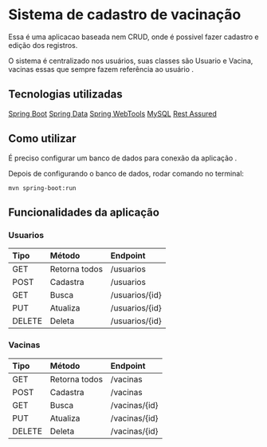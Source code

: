 # Sistema de cadastro de vacinação  

Essa é uma aplicacao baseada nem CRUD, onde é possivel fazer cadastro e edição dos registros. 

O sistema é centralizado nos usuários, suas classes são Usuario e Vacina, vacinas essas que sempre fazem referência ao usuário .

## Tecnologias utilizadas

[Spring Boot](https://spring.io/projects/spring-boot "Spring Boot")
[Spring Data](https://spring.io/projects/spring-data "Spring Data")
[Spring WebTools](https://docs.spring.io/spring-boot/docs/1.5.16.RELEASE/reference/html/using-boot-devtools.html "Spring WebTools")
[MySQL](https://dev.mysql.com/doc/ "MySQL")
[Rest Assured](https://rest-assured.io/ "Rest Assured")

## Como utilizar

É preciso configurar um banco de dados para conexão da aplicação .

Depois de configurando o banco de dados, rodar comando no terminal:

```
mvn spring-boot:run
```

## Funcionalidades da aplicação 

### Usuarios
|  Tipo | Método   |  Endpoint |
| :------------ | :------------ | :------------ |
| GET  | Retorna todos | /usuarios |
| POST | Cadastra  | /usuarios |
| GET | Busca | /usuarios/{id} |
| PUT | Atualiza | /usuarios/{id} |
| DELETE | Deleta | /usuarios/{id} |

### Vacinas
|  Tipo | Método   |  Endpoint |
| :------------ | :------------ | :------------ |
| GET  | Retorna todos | /vacinas |
| POST | Cadastra  | /vacinas |
| GET | Busca | /vacinas/{id} |
| PUT | Atualiza | /vacinas/{id} |
| DELETE | Deleta | /vacinas/{id} |
